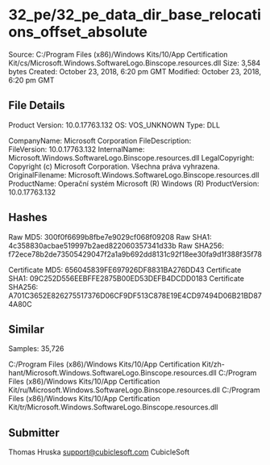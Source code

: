 32_pe/32_pe_data_dir_base_relocations_offset_absolute
=====================================================

Source:  C:/Program Files (x86)/Windows Kits/10/App Certification Kit/cs/Microsoft.Windows.SoftwareLogo.Binscope.resources.dll
Size:  3,584 bytes
Created:  October 23, 2018, 6:20 pm GMT
Modified:  October 23, 2018, 6:20 pm GMT

File Details
------------

Product Version:  10.0.17763.132
OS:  VOS_UNKNOWN
Type:  DLL

CompanyName:  Microsoft Corporation
FileDescription:   
FileVersion:  10.0.17763.132
InternalName:  Microsoft.Windows.SoftwareLogo.Binscope.resources.dll
LegalCopyright:  Copyright (c) Microsoft Corporation. Všechna práva vyhrazena.
OriginalFilename:  Microsoft.Windows.SoftwareLogo.Binscope.resources.dll
ProductName:  Operační systém Microsoft (R) Windows (R)
ProductVersion:  10.0.17763.132

Hashes
------

Raw MD5:  300f0f6699b8fbe7e9029cf068f09208
Raw SHA1:  4c358830acbae519997b2aed822060357341d33b
Raw SHA256:  f72ece78b2de73505429047f2a1a9b692dd8131c92f18ee30fa9d1f388f35f78

Certificate MD5:  656045839FE697926DF8831BA276DD43
Certificate SHA1:  09C252D556EEBFFE2875B00ED53DEFB4DCDD0183
Certificate SHA256:  A701C3652E826275517376D06CF9DF513C878E19E4CD97494D06B21BD874A80C

Similar
-------

Samples:  35,726

C:/Program Files (x86)/Windows Kits/10/App Certification Kit/zh-hant/Microsoft.Windows.SoftwareLogo.Binscope.resources.dll
C:/Program Files (x86)/Windows Kits/10/App Certification Kit/ru/Microsoft.Windows.SoftwareLogo.Binscope.resources.dll
C:/Program Files (x86)/Windows Kits/10/App Certification Kit/tr/Microsoft.Windows.SoftwareLogo.Binscope.resources.dll

Submitter
---------

Thomas Hruska
support@cubiclesoft.com
CubicleSoft
